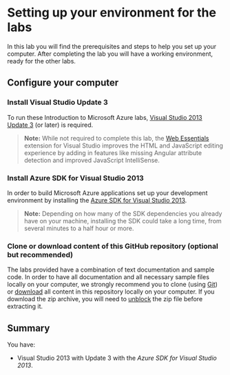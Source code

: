 ﻿Setting up your environment for the labs
========================================
In this lab you will find the prerequisites and steps to help you set up your computer. After completing the lab you will have a working environment, ready for the other labs.

Configure your computer
-----------------------

### Install Visual Studio Update 3
To run these Introduction to Microsoft Azure labs, [Visual Studio 2013 Update 3](http://www.microsoft.com/en-us/download/details.aspx?id=43721) (or later)  is required.

> **Note:** While not required to complete this lab, the [Web Essentials](http://vswebessentials.com/download) extension for Visual Studio improves the HTML and JavaScript editing experience by adding in features like missing Angular attribute detection and improved JavaScript IntelliSense.

### Install Azure SDK for Visual Studio 2013
In order to build Microsoft Azure applications set up your development environment by installing the [Azure SDK for Visual Studio 2013](http://go.microsoft.com/fwlink/?linkid=324322&clcid=0x409).

> **Note:** Depending on how many of the SDK dependencies you already have on your machine, installing the SDK could take a long time, from several minutes to a half hour or more.

### Clone or download content of this GitHub repository (optional but recommended)

The labs provided have a combination of text documentation and sample code. In order to have all documentation and all necessary sample files locally on your computer, we strongly recommend you to clone (using [Git](http://git-scm.com/)) or [download](https://github.com/Azure-Readiness/HOL-Intro-to-Azure/archive/master.zip) all content in this repository locally on your computer. If you download the zip archive, you will need to [unblock](http://blogs.msdn.com/b/delay/p/unblockingdownloadedfile.aspx) the zip file before extracting it.

Summary
-------

You have:

* Visual Studio 2013 with Update 3 with the _Azure SDK for Visual Studio 2013_.

